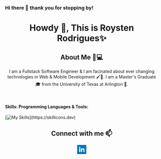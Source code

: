 ### Hi there 👋 thank you for stopping by!


<h1 align='center'>Howdy 🧑, This is Roysten Rodrigues✨ </h1>

<h2 align='center'>About Me 🧑💻</h2>

<p align='center'> I am a Fullstack Software Engineer & I am facinated about ever changing technologies in Web & Mobile Development 🖌🎨. I am a Master's Graduate 🎓 from the University of Texas at Arlington 🏫.</p>

<br>

#### Skills: Programming Languages & Tools:

[![My Skills](https://skillicons.dev/icons?i=js,html,css,nodejs,react,aws,dynamodb,docker,)](https://skillicons.dev)

<h2 align='center'> Connect with me 📫 </h2>
<p align = 'center'>
<a href = "https://www.linkedin.com/in/roysten-rodrigues" target="_blank"> <img src=https://github.com/edent/SuperTinyIcons/blob/master/images/svg/linkedin.svg height='30' weight='30'/></a>
